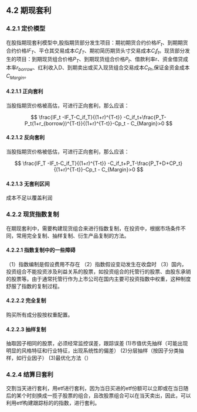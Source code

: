 
## 4.2 期现套利

### 4.2.1 定价模型
在股指期现套利模型中,股指期货部分发生项目：期初期货合约价格$IF_t$、到期期货合约价格$IF_T$、平仓其交易成本$C_if_T$、期初简历期货头寸交易成本$C_if_t$。现货部分发生的项目：到期现货组合价格$P_T$、到期现货组合价格$P_t$、借款利率r、资金借贷成本率$r_{borrow}$、红利收入D、到期卖出或买入现货组合交易成本$C_{Pr}$,保证金资金成本$C_{Margin}$。
#### 4.2.1.1 正向套利
当股指期货价格被高估，可进行正向套利，那么应该：

$$
\frac{IF_t -IF_T-C_if_T}{(1+r)^{T-t}} -C_if_t+\frac{P_T-P_t(1+r_{borrow})^{T-t}}{(1+r)^{T-t}}-Cp_t - C_{Margin}>0
$$

#### 4.2.1.2 反向套利
当股指期货价格被低估，可进行正向套利，那么应该：

$$
\frac{IF_T -IF_t-C_if_T}{(1+r)^{T-t}} -C_if_t+P_T-\frac{P_T+D+CP_t}{(1+r)^{T-t}}-Cp_t - C_{Margin}>0
$$

#### 4.2.1.3 无套利区间
成本不足以覆盖利润
### 4.2.2 现货指数复制
在期现套利中，需要构建现货组合来进行指数复制，在投资中，根据市场条件不同，常用完全复制、抽样复制、衍生产品复制的方法。
#### 4.2.2.1 指数复制中的一些障碍
（1）指数编制是假设费用不存在
（2）指数假设变动发生在收盘时
（3）国内，投资组合不能投资涉及利益关系的股票，如投资组合的托管行的股票、由股东承销的股票等。由于通常托管行作为上市公司在国内主要可投资指数中权重，这种制度舒服了指数的复制过程。
#### 4.2.2.2 完全复制
购买所有成分股按权重配置。
#### 4.2.2.3 抽样复制
抽取因子相同的股票，必须经常监控误差，跟踪误差
(1)市值优先抽样（可能出现明显的风格特征和行业特征，出现系统性的偏差）
(2)分层抽样（按因子分类抽样，如行业因子）
(3)最优化方法（）

### 4.2.4 结算日套利
交割当天进行套利，用etf进行套利，因为当日买进的etf份额可以立即或在当日随后的某个时刻换成一揽子股票的组合，且改股票组合可以在当天卖出，因此，可以利用etf构建跟踪标的的指数，进行套利。



